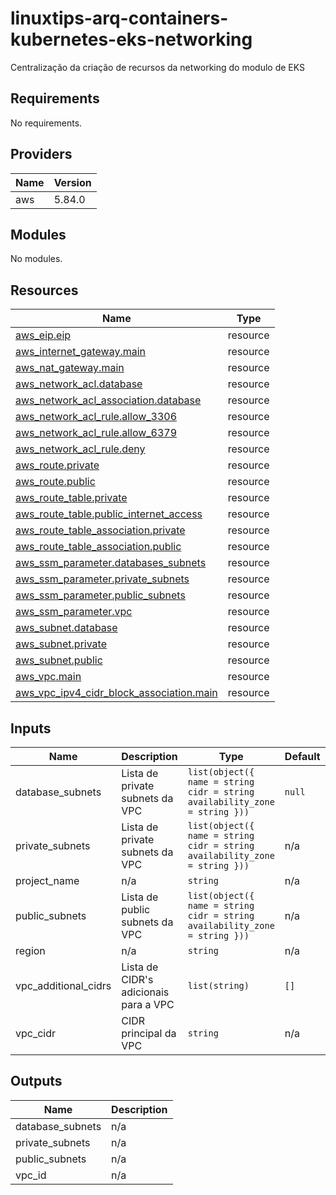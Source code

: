# linuxtips-arq-containers-kubernetes-eks-networking
Centralização da criação de recursos da networking do modulo de EKS

<!-- BEGIN_TF_DOCS -->
## Requirements

No requirements.

## Providers

| Name | Version |
|------|---------|
| aws | 5.84.0 |

## Modules

No modules.

## Resources

| Name | Type |
|------|------|
| [aws_eip.eip](https://registry.terraform.io/providers/hashicorp/aws/latest/docs/resources/eip) | resource |
| [aws_internet_gateway.main](https://registry.terraform.io/providers/hashicorp/aws/latest/docs/resources/internet_gateway) | resource |
| [aws_nat_gateway.main](https://registry.terraform.io/providers/hashicorp/aws/latest/docs/resources/nat_gateway) | resource |
| [aws_network_acl.database](https://registry.terraform.io/providers/hashicorp/aws/latest/docs/resources/network_acl) | resource |
| [aws_network_acl_association.database](https://registry.terraform.io/providers/hashicorp/aws/latest/docs/resources/network_acl_association) | resource |
| [aws_network_acl_rule.allow_3306](https://registry.terraform.io/providers/hashicorp/aws/latest/docs/resources/network_acl_rule) | resource |
| [aws_network_acl_rule.allow_6379](https://registry.terraform.io/providers/hashicorp/aws/latest/docs/resources/network_acl_rule) | resource |
| [aws_network_acl_rule.deny](https://registry.terraform.io/providers/hashicorp/aws/latest/docs/resources/network_acl_rule) | resource |
| [aws_route.private](https://registry.terraform.io/providers/hashicorp/aws/latest/docs/resources/route) | resource |
| [aws_route.public](https://registry.terraform.io/providers/hashicorp/aws/latest/docs/resources/route) | resource |
| [aws_route_table.private](https://registry.terraform.io/providers/hashicorp/aws/latest/docs/resources/route_table) | resource |
| [aws_route_table.public_internet_access](https://registry.terraform.io/providers/hashicorp/aws/latest/docs/resources/route_table) | resource |
| [aws_route_table_association.private](https://registry.terraform.io/providers/hashicorp/aws/latest/docs/resources/route_table_association) | resource |
| [aws_route_table_association.public](https://registry.terraform.io/providers/hashicorp/aws/latest/docs/resources/route_table_association) | resource |
| [aws_ssm_parameter.databases_subnets](https://registry.terraform.io/providers/hashicorp/aws/latest/docs/resources/ssm_parameter) | resource |
| [aws_ssm_parameter.private_subnets](https://registry.terraform.io/providers/hashicorp/aws/latest/docs/resources/ssm_parameter) | resource |
| [aws_ssm_parameter.public_subnets](https://registry.terraform.io/providers/hashicorp/aws/latest/docs/resources/ssm_parameter) | resource |
| [aws_ssm_parameter.vpc](https://registry.terraform.io/providers/hashicorp/aws/latest/docs/resources/ssm_parameter) | resource |
| [aws_subnet.database](https://registry.terraform.io/providers/hashicorp/aws/latest/docs/resources/subnet) | resource |
| [aws_subnet.private](https://registry.terraform.io/providers/hashicorp/aws/latest/docs/resources/subnet) | resource |
| [aws_subnet.public](https://registry.terraform.io/providers/hashicorp/aws/latest/docs/resources/subnet) | resource |
| [aws_vpc.main](https://registry.terraform.io/providers/hashicorp/aws/latest/docs/resources/vpc) | resource |
| [aws_vpc_ipv4_cidr_block_association.main](https://registry.terraform.io/providers/hashicorp/aws/latest/docs/resources/vpc_ipv4_cidr_block_association) | resource |

## Inputs

| Name | Description | Type | Default | Required |
|------|-------------|------|---------|:--------:|
| database\_subnets | Lista de private subnets da VPC | ```list(object({ name = string cidr = string availability_zone = string }))``` | `null` | no |
| private\_subnets | Lista de private subnets da VPC | ```list(object({ name = string cidr = string availability_zone = string }))``` | n/a | yes |
| project\_name | n/a | `string` | n/a | yes |
| public\_subnets | Lista de public subnets da VPC | ```list(object({ name = string cidr = string availability_zone = string }))``` | n/a | yes |
| region | n/a | `string` | n/a | yes |
| vpc\_additional\_cidrs | Lista de CIDR's adicionais para a VPC | `list(string)` | `[]` | no |
| vpc\_cidr | CIDR principal da VPC | `string` | n/a | yes |

## Outputs

| Name | Description |
|------|-------------|
| database\_subnets | n/a |
| private\_subnets | n/a |
| public\_subnets | n/a |
| vpc\_id | n/a |
<!-- END_TF_DOCS -->